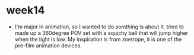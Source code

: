 # week14


- I'm major in animation, so I wanted to do somthing is about it.  tried to made up a 360degree POV set with a squichy ball that will jump higher when the light is low.  My inspiration is from zoetrope, it is one of the pre-film animation devices.
